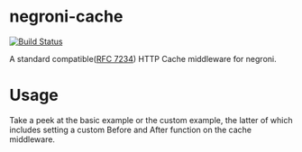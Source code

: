 # negroni-cache

[![Build Status](https://travis-ci.org/trumanw/negroni-cache.svg?branch=master)](https://travis-ci.org/trumanw/negroni-cache)

A standard compatible([RFC 7234](http://www.rfc-base.org/rfc-7234.html)) HTTP Cache middleware for negroni.

# Usage
Take a peek at the basic example or the custom example, the latter of which includes setting a custom Before and After function on the cache middleware.
